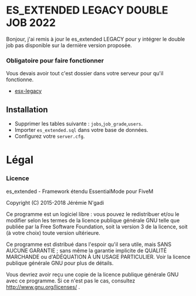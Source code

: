 # ES_EXTENDED LEGACY DOUBLE JOB 2022
Bonjour, j'ai remis à jour le es_extended LEGACY pour y intégrer le double job pas disponible sur la dernière version proposée.

### Obligatoire pour faire fonctionner
Vous devais avoir tout c'est dossier dans votre serveur pour qu'il fonctionne.

- [esx-legacy](https://github.com/esx-framework/esx-legacy)

## Installation
- Supprimer les tables suivante : `jobs`,`job_grade`,`users`.
- Importer `es_extended.sql` dans votre base de données.
- Configurez votre `server.cfg`.

# Légal
### Licence
es_extended - Framework étendu EssentialMode pour FiveM

Copyright (C) 2015-2018 Jérémie N'gadi

Ce programme est un logiciel libre : vous pouvez le redistribuer et/ou le modifier selon les termes de la licence publique générale GNU telle que publiée par la Free Software Foundation, soit la version 3 de la licence, soit (à votre choix) toute version ultérieure.

Ce programme est distribué dans l'espoir qu'il sera utile, mais SANS AUCUNE GARANTIE ; sans même la garantie implicite de QUALITÉ MARCHANDE ou d'ADÉQUATION À UN USAGE PARTICULIER. Voir la licence publique générale GNU pour plus de détails.

Vous devriez avoir reçu une copie de la licence publique générale GNU avec ce programme. Si ce n'est pas le cas, consultez http://www.gnu.org/licenses/ .
